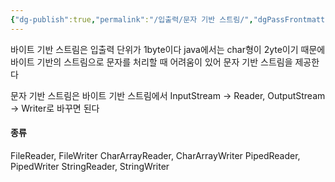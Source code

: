 ```yaml
---
{"dg-publish":true,"permalink":"/입출력/문자 기반 스트림/","dgPassFrontmatter":true,"noteIcon":""}
---
```


바이트 기반 스트림은 입출력 단위가 1byte이다
java에서는 char형이 2yte이기 때문에 바이트 기반의 스트림으로 문자를 처리할 때 어려움이 있어 문자 기반 스트림을 제공한다

문자 기반 스트림은 바이트 기반 스트림에서 InputStream -> Reader, OutputStream -> Writer로 바꾸면 된다

#### 종류

FileReader, FileWriter
CharArrayReader, CharArrayWriter
PipedReader, PipedWriter
StringReader, StringWriter